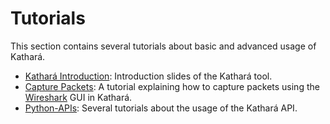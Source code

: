 # Tutorials

This section contains several tutorials about basic and advanced usage of Kathará.

* [Kathará Introduction](Introduction): Introduction slides of the Kathará tool.
* [Capture Packets](Capture-Packets): A tutorial explaining how to capture packets using the [Wireshark](https://www.wireshark.org/) GUI in Kathará.
* [Python-APIs](Python-API): Several tutorials about the usage of the Kathará API. 
